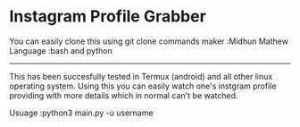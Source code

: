 # Instagram Profile Grabber
You can easily clone this using git clone commands 
maker :Midhun Mathew
Language :bash and python
*************************
This has been succesfully tested in Termux (android) and all other linux operating system.
Using this you can easily watch one's instgram profile providing with more details which in normal can't be watched.

Usuage :python3 main.py -u username
